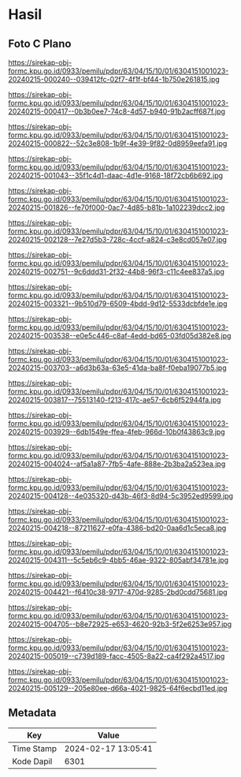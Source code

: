 # Hasil

## Foto C Plano

https://sirekap-obj-formc.kpu.go.id/0933/pemilu/pdpr/63/04/15/10/01/6304151001023-20240215-000240--039412fc-02f7-4f1f-bf44-1b750e261815.jpg

https://sirekap-obj-formc.kpu.go.id/0933/pemilu/pdpr/63/04/15/10/01/6304151001023-20240215-000417--0b3b0ee7-74c8-4d57-b940-91b2acff687f.jpg

https://sirekap-obj-formc.kpu.go.id/0933/pemilu/pdpr/63/04/15/10/01/6304151001023-20240215-000822--52c3e808-1b9f-4e39-9f82-0d8959eefa91.jpg

https://sirekap-obj-formc.kpu.go.id/0933/pemilu/pdpr/63/04/15/10/01/6304151001023-20240215-001043--35f1c4d1-daac-4d1e-9168-18f72cb6b692.jpg

https://sirekap-obj-formc.kpu.go.id/0933/pemilu/pdpr/63/04/15/10/01/6304151001023-20240215-001826--fe70f000-0ac7-4d85-b81b-1a102239dcc2.jpg

https://sirekap-obj-formc.kpu.go.id/0933/pemilu/pdpr/63/04/15/10/01/6304151001023-20240215-002128--7e27d5b3-728c-4ccf-a824-c3e8cd057e07.jpg

https://sirekap-obj-formc.kpu.go.id/0933/pemilu/pdpr/63/04/15/10/01/6304151001023-20240215-002751--9c6ddd31-2f32-44b8-96f3-c11c4ee837a5.jpg

https://sirekap-obj-formc.kpu.go.id/0933/pemilu/pdpr/63/04/15/10/01/6304151001023-20240215-003321--9b510d79-6509-4bdd-9d12-5533dcbfde1e.jpg

https://sirekap-obj-formc.kpu.go.id/0933/pemilu/pdpr/63/04/15/10/01/6304151001023-20240215-003538--e0e5c446-c8af-4edd-bd65-03fd05d382e8.jpg

https://sirekap-obj-formc.kpu.go.id/0933/pemilu/pdpr/63/04/15/10/01/6304151001023-20240215-003703--a6d3b63a-63e5-41da-ba8f-f0eba19077b5.jpg

https://sirekap-obj-formc.kpu.go.id/0933/pemilu/pdpr/63/04/15/10/01/6304151001023-20240215-003817--75513140-f213-417c-ae57-6cb6f52944fa.jpg

https://sirekap-obj-formc.kpu.go.id/0933/pemilu/pdpr/63/04/15/10/01/6304151001023-20240215-003929--6db1549e-ffea-4feb-966d-10b0f43863c9.jpg

https://sirekap-obj-formc.kpu.go.id/0933/pemilu/pdpr/63/04/15/10/01/6304151001023-20240215-004024--af5a1a87-7fb5-4afe-888e-2b3ba2a523ea.jpg

https://sirekap-obj-formc.kpu.go.id/0933/pemilu/pdpr/63/04/15/10/01/6304151001023-20240215-004128--4e035320-d43b-46f3-8d94-5c3952ed9599.jpg

https://sirekap-obj-formc.kpu.go.id/0933/pemilu/pdpr/63/04/15/10/01/6304151001023-20240215-004218--87211627-e0fa-4386-bd20-0aa6d1c5eca8.jpg

https://sirekap-obj-formc.kpu.go.id/0933/pemilu/pdpr/63/04/15/10/01/6304151001023-20240215-004311--5c5eb6c9-4bb5-46ae-9322-805abf34781e.jpg

https://sirekap-obj-formc.kpu.go.id/0933/pemilu/pdpr/63/04/15/10/01/6304151001023-20240215-004421--f6410c38-9717-470d-9285-2bd0cdd75681.jpg

https://sirekap-obj-formc.kpu.go.id/0933/pemilu/pdpr/63/04/15/10/01/6304151001023-20240215-004705--b8e72925-e653-4620-92b3-5f2e6253e957.jpg

https://sirekap-obj-formc.kpu.go.id/0933/pemilu/pdpr/63/04/15/10/01/6304151001023-20240215-005019--c739d189-facc-4505-8a22-ca4f292a4517.jpg

https://sirekap-obj-formc.kpu.go.id/0933/pemilu/pdpr/63/04/15/10/01/6304151001023-20240215-005129--205e80ee-d66a-4021-9825-64f6ecbd11ed.jpg


## Metadata

| Key        | Value               |
| ---------- | ------------------- |
| Time Stamp | 2024-02-17 13:05:41 |
| Kode Dapil | 6301                |



